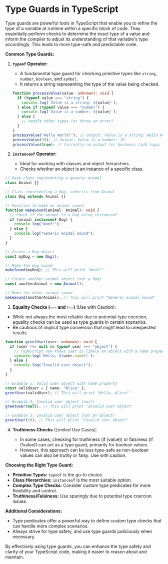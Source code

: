 # Type Guards in TypeScript

Type guards are powerful tools in TypeScript that enable you to refine the type of a variable at runtime within a specific block of code. They essentially perform checks to determine the exact type of a value and inform the compiler to adjust its understanding of that variable's type accordingly. This leads to more type-safe and predictable code.

**Common Type Guards:**

1. **`typeof` Operator:**

   - A fundamental type guard for checking primitive types like `string`, `number`, `boolean`, and `symbol`.
   - It returns a string representing the type of the value being checked.

   ```ts
   function processValue(value: unknown): void {
     if (typeof value === "string") {
       console.log(`Value is a string: ${value}`);
     } else if (typeof value === "number") {
       console.log(`Value is a number: ${value}`);
     } else {
       // Handle other types (or throw an error)
     }
   }
   processValue("Hello World!"); // Output: Value is a string: Hello World!
   processValue(10); // Output: Value is a number: 10
   processValue(true); // Currently no output for booleans (add logic for handling)
   ```

2. **`instanceof` Operator:**

   - Ideal for working with classes and object hierarchies.
   - Checks whether an object is an instance of a specific class.

```ts
// Base class representing a generic animal
class Animal {}

// Class representing a dog, inherits from Animal
class Dog extends Animal {}

// Function to make an animal sound
function makeSound(animal: Animal): void {
  // Check if the animal is a Dog using instanceof
  if (animal instanceof Dog) {
    console.log("Woof!");
  } else {
    console.log("Generic animal sound");
  }
}

// Create a Dog object
const myDog = new Dog();

// Make the dog sound
makeSound(myDog); // This will print "Woof!"

// Create another animal object (not a dog)
const anotherAnimal = new Animal();

// Make the other animal sound
makeSound(anotherAnimal); // This will print "Generic animal sound"
```

3. **Equality Checks (`===` and `!==`)** (Use with Caution):

- While not always the most reliable due to potential type coercion, equality checks can be used as type guards in certain scenarios.
- Be cautious of implicit type conversion that might lead to unexpected results.

```ts
function greetUser(user: unknown): void {
  if (user !== null && typeof user === "object") {
    // TypeScript now knows user is likely an object with a name property
    console.log(`Hello, ${user.name}!`);
  } else {
    console.log("Invalid user object");
  }
}

// Example 1: Valid user object with name property
const validUser = { name: "Alice" };
greetUser(validUser); // This will print "Hello, Alice!"

// Example 2: Invalid user object (null)
greetUser(null); // This will print "Invalid user object"

// Example 3: Invalid user object (not an object)
greetUser(10); // This will print "Invalid user object"
```

4. **Truthiness Checks** (Limited Use Cases):

   - In some cases, checking for truthiness (if (value)) or falsiness (if (!value)) can act as a type guard, primarily for boolean values.
   - However, this approach can be less type-safe as non-boolean values can also be truthy or falsy. Use with caution.

**Choosing the Right Type Guard:**

- **Primitive Types:** `typeof` is the go-to choice.
- **Class Hierarchies:** `instanceof` is the most suitable option.
- **Complex Type Checks:** Consider custom type predicates for more flexibility and control.
- **Truthiness/Falsiness:** Use sparingly due to potential type coercion issues.

**Additional Considerations:**

- Type predicates offer a powerful way to define custom type checks that can handle more complex scenarios.
- Always strive for type safety, and use type guards judiciously when necessary.

By effectively using type guards, you can enhance the type safety and clarity of your TypeScript code, making it easier to reason about and maintain.
